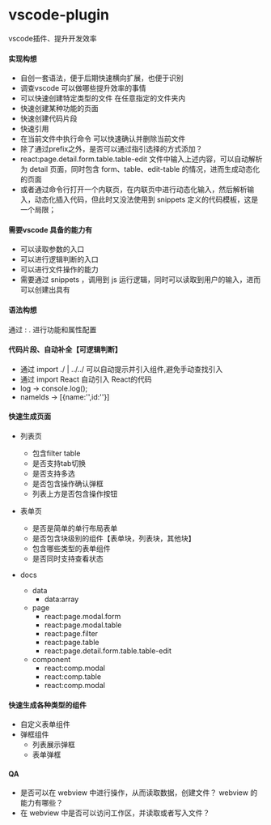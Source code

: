# vscode-plugin
vscode插件、提升开发效率

#### 实现构想
- 自创一套语法，便于后期快速横向扩展，也便于识别
- 调查vscode 可以做哪些提升效率的事情
- 可以快速创建特定类型的文件 在任意指定的文件夹内
- 快速创建某种功能的页面
- 快速创建代码片段
- 快速引用
- 在当前文件中执行命令 可以快速确认并删除当前文件
- 除了通过prefix之外，是否可以通过指引选择的方式添加？
- react:page.detail.form.table.table-edit 文件中输入上述内容，可以自动解析为 detail 页面，同时包含 form、table、edit-table 的情况，进而生成动态化的页面
- 或者通过命令行打开一个内联页，在内联页中进行动态化输入，然后解析输入，动态化插入代码，但此时又没法使用到 snippets 定义的代码模板，这是一个局限；

 
#### 需要vscode 具备的能力有

- 可以读取参数的入口
- 可以进行逻辑判断的入口
- 可以进行文件操作的能力
- 需要通过 snippets ，调用到 js 运行逻辑，同时可以读取到用户的输入，进而可以创建出具有


#### 语法构想
通过 : . 进行功能和属性配置

[框架]:[片段类型]
[react|vue]:[page|comp]:[filter|list|modal]:[ref|]


#### 代码片段、自动补全【可逻辑判断】
- 通过  import ./ | ../../ 可以自动提示并引入组件,避免手动查找引入
- 通过 import React  自动引入 React的代码
- log -> console.log();
- nameIds -> [{name:'',id:''}]

#### 快速生成页面

- 列表页
  - 包含filter table
  - 是否支持tab切换
  - 是否支持多选
  - 是否包含操作确认弹框
  - 列表上方是否包含操作按钮

- 表单页
  - 是否是简单的单行布局表单
  - 是否包含块级别的组件【表单块，列表块，其他块】
  - 包含哪些类型的表单组件
  - 是否同时支持查看状态


- docs
  - data
    - data:array
  - page
    - react:page.modal.form
    - react:page.modal.table
    - react:page.filter
    - react:page.table
    - react:page.detail.form.table.table-edit
  - component
    - react:comp.modal
    - react:comp.table
    - react:comp.modal


#### 快速生成各种类型的组件

  - 自定义表单组件
  - 弹框组件
    - 列表展示弹框
    - 表单弹框



#### QA
- 是否可以在 webview 中进行操作，从而读取数据，创建文件？ webview 的能力有哪些？
- 在 webview 中是否可以访问工作区，并读取或者写入文件？
